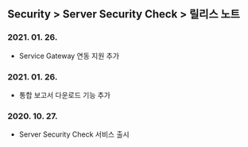 ## Security > Server Security Check > 릴리스 노트

### 2021. 01. 26.
* Service Gateway 연동 지원 추가

### 2021. 01. 26.
* 통합 보고서 다운로드 기능 추가

### 2020. 10. 27.
* Server Security Check 서비스 출시
